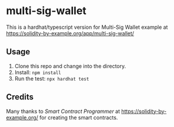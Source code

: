 # multi-sig-wallet

This is a hardhat/typescript version for Multi-Sig Wallet example at https://solidity-by-example.org/app/multi-sig-wallet/

## Usage

1. Clone this repo and change into the directory.
2. Install: `npm install`
3. Run the test: `npx hardhat test`

## Credits

Many thanks to _Smart Contract Programmer_ at https://solidity-by-example.org/ for creating the smart contracts.
